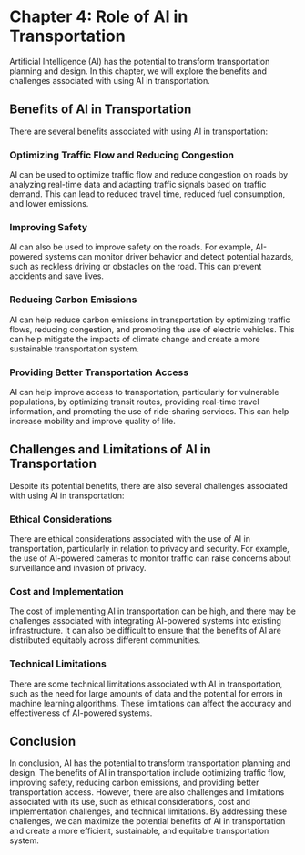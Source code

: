 Chapter 4: Role of AI in Transportation
=======================================

Artificial Intelligence (AI) has the potential to transform transportation planning and design. In this chapter, we will explore the benefits and challenges associated with using AI in transportation.

Benefits of AI in Transportation
--------------------------------

There are several benefits associated with using AI in transportation:

### Optimizing Traffic Flow and Reducing Congestion

AI can be used to optimize traffic flow and reduce congestion on roads by analyzing real-time data and adapting traffic signals based on traffic demand. This can lead to reduced travel time, reduced fuel consumption, and lower emissions.

### Improving Safety

AI can also be used to improve safety on the roads. For example, AI-powered systems can monitor driver behavior and detect potential hazards, such as reckless driving or obstacles on the road. This can prevent accidents and save lives.

### Reducing Carbon Emissions

AI can help reduce carbon emissions in transportation by optimizing traffic flows, reducing congestion, and promoting the use of electric vehicles. This can help mitigate the impacts of climate change and create a more sustainable transportation system.

### Providing Better Transportation Access

AI can help improve access to transportation, particularly for vulnerable populations, by optimizing transit routes, providing real-time travel information, and promoting the use of ride-sharing services. This can help increase mobility and improve quality of life.

Challenges and Limitations of AI in Transportation
--------------------------------------------------

Despite its potential benefits, there are also several challenges associated with using AI in transportation:

### Ethical Considerations

There are ethical considerations associated with the use of AI in transportation, particularly in relation to privacy and security. For example, the use of AI-powered cameras to monitor traffic can raise concerns about surveillance and invasion of privacy.

### Cost and Implementation

The cost of implementing AI in transportation can be high, and there may be challenges associated with integrating AI-powered systems into existing infrastructure. It can also be difficult to ensure that the benefits of AI are distributed equitably across different communities.

### Technical Limitations

There are some technical limitations associated with AI in transportation, such as the need for large amounts of data and the potential for errors in machine learning algorithms. These limitations can affect the accuracy and effectiveness of AI-powered systems.

Conclusion
----------

In conclusion, AI has the potential to transform transportation planning and design. The benefits of AI in transportation include optimizing traffic flow, improving safety, reducing carbon emissions, and providing better transportation access. However, there are also challenges and limitations associated with its use, such as ethical considerations, cost and implementation challenges, and technical limitations. By addressing these challenges, we can maximize the potential benefits of AI in transportation and create a more efficient, sustainable, and equitable transportation system.
